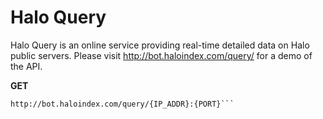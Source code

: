 Halo Query
==========

Halo Query is an online service providing real-time detailed data on Halo public servers.  Please visit http://bot.haloindex.com/query/ for a demo of the API.

**GET**
```html
http://bot.haloindex.com/query/{IP_ADDR}:{PORT}```